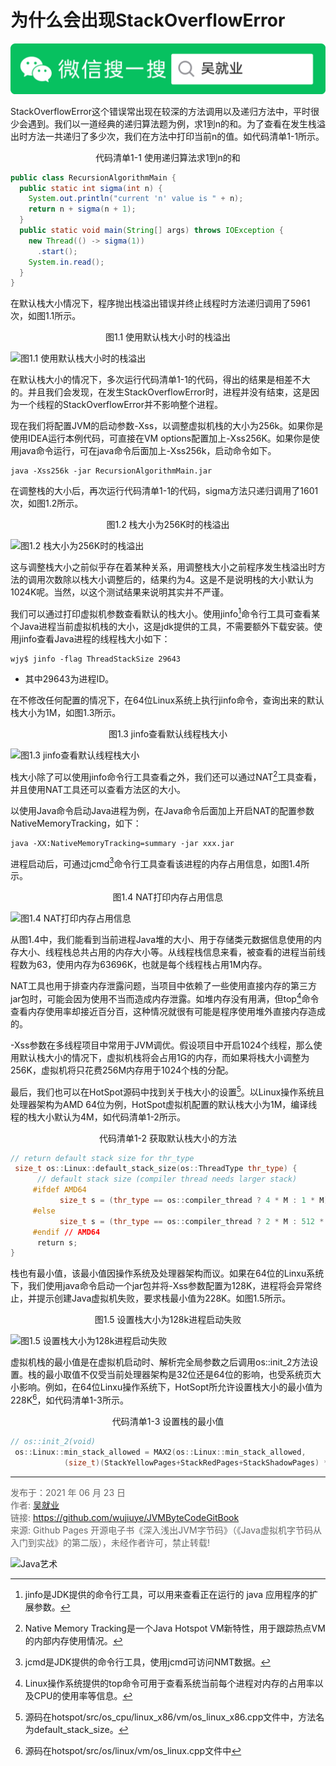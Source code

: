 # 为什么会出现StackOverflowError

![Java艺术](../qrcode/javaskill_qrcode_01.png)

StackOverflowError这个错误常出现在较深的方法调用以及递归方法中，平时很少会遇到。我们以一道经典的递归算法题为例，求1到n的和。为了查看在发生栈溢出时方法一共递归了多少次，我们在方法中打印当前n的值。如代码清单1-1所示。

<center>代码清单1-1 使用递归算法求1到n的和</center>

```java
public class RecursionAlgorithmMain {   
  public static int sigma(int n) {     
    System.out.println("current 'n' value is " + n);     
    return n + sigma(n + 1);   
  }   
  public static void main(String[] args) throws IOException {     
    new Thread(() -> sigma(1))
      .start();     
    System.in.read();   
  }  
} 
```

在默认栈大小情况下，程序抛出栈溢出错误并终止线程时方法递归调用了5961次，如图1.1所示。

<center>图1.1 使用默认栈大小时的栈溢出</center>

![图1.1 使用默认栈大小时的栈溢出](images/ch01_01_01.jpg) 

在默认栈大小的情况下，多次运行代码清单1-1的代码，得出的结果是相差不大的。并且我们会发现，在发生StackOverflowError时，进程并没有结束，这是因为一个线程的StackOverflowError并不影响整个进程。

现在我们将配置JVM的启动参数-Xss，以调整虚拟机栈的大小为256k。如果你是使用IDEA运行本例代码，可直接在VM options配置加上-Xss256K。如果你是使用java命令运行，可在java命令后面加上-Xss256k，启动命令如下。

```shell
java -Xss256k -jar RecursionAlgorithmMain.jar 
```

在调整栈的大小后，再次运行代码清单1-1的代码，sigma方法只递归调用了1601次，如图1.2所示。

<center>图1.2 栈大小为256K时的栈溢出</center>

![图1.2 栈大小为256K时的栈溢出](images/ch01_01_02.jpg) 

这与调整栈大小之前似乎存在着某种关系，用调整栈大小之前程序发生栈溢出时方法的调用次数除以栈大小调整后的，结果约为4。这是不是说明栈的大小默认为1024K呢。当然，以这个测试结果来说明其实并不严谨。

我们可以通过打印虚拟机参数查看默认的栈大小。使用jinfo[^1]命令行工具可查看某个Java进程当前虚拟机栈的大小，这是jdk提供的工具，不需要额外下载安装。使用jinfo查看Java进程的线程栈大小如下：

```shell
wjy$ jinfo -flag ThreadStackSize 29643 
```

* 其中29643为进程ID。

在不修改任何配置的情况下，在64位Linux系统上执行jinfo命令，查询出来的默认栈大小为1M，如图1.3所示。

<center>图1.3 jinfo查看默认线程栈大小</center>

![图1.3 jinfo查看默认线程栈大小](images/ch01_01_03.jpg) 

栈大小除了可以使用jinfo命令行工具查看之外，我们还可以通过NAT[^2]工具查看，并且使用NAT工具还可以查看方法区的大小。

以使用Java命令启动Java进程为例，在Java命令后面加上开启NAT的配置参数NativeMemoryTracking，如下：

```shell
java -XX:NativeMemoryTracking=summary -jar xxx.jar  
```

进程启动后，可通过jcmd[^3]命令行工具查看该进程的内存占用信息，如图1.4所示。

<center>图1.4 NAT打印内存占用信息</center>

![图1.4 NAT打印内存占用信息](images/ch01_01_04.jpg) 

 从图1.4中，我们能看到当前进程Java堆的大小、用于存储类元数据信息使用的内存大小、线程栈总共占用的内存大小等。从线程栈信息来看，被查看的进程当前线程数为63，使用内存为63696K，也就是每个线程栈占用1M内存。

 NAT工具也用于排查内存泄露问题，当项目中依赖了一些使用直接内存的第三方jar包时，可能会因为使用不当而造成内存泄露。如堆内存没有用满，但top[^4]命令查看内存使用率却接近百分百，这种情况就很有可能是程序使用堆外直接内存造成的。

 -Xss参数在多线程项目中常用于JVM调优。假设项目中开启1024个线程，那么使用默认栈大小的情况下，虚拟机栈将会占用1G的内存，而如果将栈大小调整为256K，虚拟机将只花费256M内存用于1024个栈的分配。

最后，我们也可以在HotSpot源码中找到关于栈大小的设置[^5]。以Linux操作系统且处理器架构为AMD 64位为例，HotSpot虚拟机配置的默认栈大小为1M，编译线程的栈大小默认为4M，如代码清单1-2所示。

<center> 代码清单1-2 获取默认栈大小的方法</center>

```c++
// return default stack size for thr_type  
 size_t os::Linux::default_stack_size(os::ThreadType thr_type) {  
      // default stack size (compiler thread needs larger stack)  
     #ifdef AMD64  
           size_t s = (thr_type == os::compiler_thread ? 4 * M : 1 * M);  
     #else  
           size_t s = (thr_type == os::compiler_thread ? 2 * M : 512 * K);  
     #endif // AMD64  
      return s;  
}  
```

栈也有最小值，该最小值因操作系统及处理器架构而议。如果在64位的Linxu系统下，我们使用java命令启动一个jar包并将-Xss参数配置为128K，进程将会异常终止，并提示创建Java虚拟机失败，要求栈最小值为228K。如图1.5所示。

<center>图1.5 设置栈大小为128k进程启动失败</center>

![图1.5 设置栈大小为128k进程启动失败](images/ch01_01_05.jpg) 

 虚拟机栈的最小值是在虚拟机启动时、解析完全局参数之后调用os::init_2方法设置。栈的最小取值不仅受当前处理器架构是32位还是64位的影响，也受系统页大小影响。例如，在64位Linxu操作系统下，HotSopt所允许设置栈大小的最小值为228K[^6]，如代码清单1-3所示。 

<center>代码清单1-3 设置栈的最小值</center>

```c++
// os::init_2(void)
 os::Linux::min_stack_allowed = MAX2(os::Linux::min_stack_allowed,  
            (size_t)(StackYellowPages+StackRedPages+StackShadowPages) * Linux::page_size()   + (2*BytesPerWord COMPILER2_PRESENT(+1)) * Linux::vm_default_page_size());  
```

[^1]:  jinfo是JDK提供的命令行工具，可以用来查看正在运行的 java 应用程序的扩展参数。
[^2]: Native Memory Tracking是一个Java Hotspot VM新特性，用于跟踪热点VM的内部内存使用情况。
[^3]: jcmd是JDK提供的命令行工具，使用jcmd可访问NMT数据。
[^4]: Linux操作系统提供的top命令可用于查看系统当前每个进程对内存的占用率以及CPU的使用率等信息。
[^5]: 源码在hotspot/src/os_cpu/linux_x86/vm/os_linux_x86.cpp文件中，方法名为default_stack_size。
[^6]: 源码在hotspot/src/os/linux/vm/os_linux.cpp文件中

---

<font color= #666666>发布于：2021 年 06 月 23 日</font><br><font color= #666666>作者: [吴就业](https://www.wujiuye.com/)</font><br><font color= #666666>链接: https://github.com/wujiuye/JVMByteCodeGitBook</font><br><font color= #666666>来源: Github Pages 开源电子书《深入浅出JVM字节码》（《Java虚拟机字节码从入门到实战》的第二版），未经作者许可，禁止转载!</font><br>

![Java艺术](../qrcode/javaskill_qrcode_02.png)

